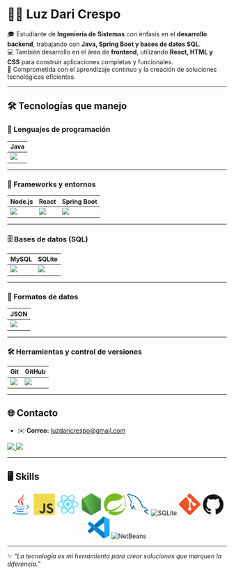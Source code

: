 # 👩‍💻 Luz Dari Crespo  

🎓 Estudiante de **Ingeniería de Sistemas** con énfasis en el **desarrollo backend**, trabajando con **Java, Spring Boot y bases de datos SQL**.  
💻 También desarrollo en el área de **frontend**, utilizando **React, HTML y CSS** para construir aplicaciones completas y funcionales.  
🚀 Comprometida con el aprendizaje continuo y la creación de soluciones tecnológicas eficientes.  

---

## 🛠️ Tecnologías que manejo  

### 🔹 Lenguajes de programación  
| Java |
|------|
| <img src="https://img.shields.io/badge/Java-ED8B00?style=for-the-badge&logo=openjdk&logoColor=white"/> | 

---

### 🎨 Frameworks y entornos  
| Node.js | React | Spring Boot |
|---------|-------|-------------|
| <img src="https://img.shields.io/badge/Node.js-339933?style=for-the-badge&logo=node.js&logoColor=white"/> | <img src="https://img.shields.io/badge/React-20232A?style=for-the-badge&logo=react&logoColor=61DAFB"/> | <img src="https://img.shields.io/badge/Spring%20Boot-6DB33F?style=for-the-badge&logo=springboot&logoColor=white"/> |

---

### 🗄️ Bases de datos (SQL)  
| MySQL | SQLite |
|-------|--------|
| <img src="https://img.shields.io/badge/MySQL-4479A1?style=for-the-badge&logo=mysql&logoColor=white"/> | <img src="https://img.shields.io/badge/SQLite-003B57?style=for-the-badge&logo=sqlite&logoColor=white"/> |

---

### 📂 Formatos de datos  
| JSON |
|------|
| <img src="https://img.shields.io/badge/JSON-000000?style=for-the-badge&logo=json&logoColor=white"/> |

---

### 🛠️ Herramientas y control de versiones  
| Git | GitHub |
|-----|--------|
| <img src="https://img.shields.io/badge/Git-F05032?style=for-the-badge&logo=git&logoColor=white"/> | <img src="https://img.shields.io/badge/GitHub-181717?style=for-the-badge&logo=github&logoColor=white"/> |

---

## 🌐 Contacto  

- ✉️ **Correo:** [luzdaricrespo@gmail.com](mailto:luzdaricrespo@gmail.com)  

<p align="left">
  <a href="https://github.com/luz-dari-c">
    <img src="https://img.shields.io/badge/GitHub-181717?style=flat-square&logo=github&logoColor=white"/>
  </a>
  <a href="https://www.linkedin.com/in/luzdari-crespo-a43440251/">
    <img src="https://img.shields.io/badge/LinkedIn-0A66C2?style=flat-square&logo=linkedin&logoColor=white"/>
  </a>
</p>  

---

## 🖥️ Skills  

<p align="center">
  <!-- Lenguajes -->
  <img src="https://raw.githubusercontent.com/devicons/devicon/master/icons/java/java-original.svg" alt="Java" width="50" height="50"/>
  <img src="https://raw.githubusercontent.com/devicons/devicon/master/icons/javascript/javascript-original.svg" alt="JavaScript" width="50" height="50"/>
  
  <!-- Frameworks y entornos -->
  <img src="https://raw.githubusercontent.com/devicons/devicon/master/icons/react/react-original.svg" alt="React" width="50" height="50"/>
  <img src="https://raw.githubusercontent.com/devicons/devicon/master/icons/nodejs/nodejs-original.svg" alt="Node.js" width="50" height="50"/>
  <img src="https://raw.githubusercontent.com/devicons/devicon/master/icons/spring/spring-original.svg" alt="Spring Boot" width="50" height="50"/>
  
  <!-- Bases de datos -->
  <img src="https://raw.githubusercontent.com/devicons/devicon/master/icons/mysql/mysql-original.svg" alt="MySQL" width="50" height="50"/>
  <img src="https://www.vectorlogo.zone/logos/sqlite/sqlite-icon.svg" alt="SQLite" width="50" height="50"/>
  
  <!-- Herramientas -->
  <img src="https://raw.githubusercontent.com/devicons/devicon/master/icons/git/git-original.svg" alt="Git" width="50" height="50"/>
  <img src="https://raw.githubusercontent.com/devicons/devicon/master/icons/github/github-original.svg" alt="GitHub" width="50" height="50"/>
  <img src="https://raw.githubusercontent.com/devicons/devicon/master/icons/vscode/vscode-original.svg" alt="VS Code" width="50" height="50"/>
  <img src="https://upload.wikimedia.org/wikipedia/commons/9/98/Apache_NetBeans_Logo.svg" alt="NetBeans" width="50" height="50"/>
</p>  

---

✨ *“La tecnología es mi herramienta para crear soluciones que marquen la diferencia.”*  
